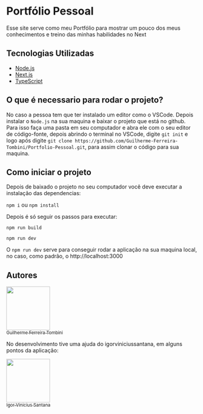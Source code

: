 
# Portfólio Pessoal

Esse site serve como meu Portfólio para mostrar um pouco dos meus conhecimentos e treino das minhas habilidades no Next




## Tecnologias Utilizadas

* [Node.js](https://nodejs.org/pt-br/docs/)
* [Next.js](https://nextjs.org/docs/getting-started)
* [TypeScript](https://www.typescriptlang.org/docs/)

## O que é necessario para rodar o projeto?

No caso a pessoa tem que ter instalado um editor como o VSCode.
Depois instalar o `Node.js` na sua maquina e baixar o projeto que está no github.
Para isso faça uma pasta em seu computador e abra ele com o seu editor de código-fonte, depois abrindo o terminal no VSCode, digite `git init` e logo após digite `git clone https://github.com/Guilherme-Ferreira-Tombini/Portfolio-Pessoal.git`, para assim clonar o código para sua maquina.

## Como iniciar o projeto

Depois de baixado o projeto no seu computador você deve executar a instalação das dependencias:

`npm i` ou `npm install`

Depois é só seguir os passos para executar:

`npm run build`

`npm run dev`

O `npm run dev` serve para conseguir rodar a aplicação na sua maquina local, no caso, como padrão, o http://localhost:3000


## Autores

[<img src="https://avatars.githubusercontent.com/u/85890520?v=4" width=115><br><sub>Guilherme Ferreira Tombini</sub>](https://github.com/Guilherme-Ferreira-Tombini)

No desenvolvimento tive uma ajuda do igorviniciussantana, em alguns pontos da aplicação:

[<img src="https://avatars.githubusercontent.com/u/86114583?v=4" width=115><br><sub>Igor Vinicius Santana</sub>](https://github.com/)


